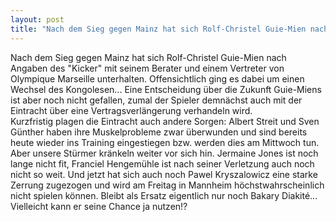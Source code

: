 ```yaml
---
layout: post
title: "Nach dem Sieg gegen Mainz hat sich Rolf-Christel Guie-Mien nach Angaben des "Kicker" mit seinem Berater und einem Vertreter von Olympique Marseille unterhalten."
---
```


Nach dem Sieg gegen Mainz hat sich Rolf-Christel Guie-Mien nach Angaben des "Kicker" mit seinem Berater und einem Vertreter von Olympique Marseille unterhalten. Offensichtlich ging es dabei um einen Wechsel des Kongolesen... Eine Entscheidung über die Zukunft Guie-Miens ist aber noch nicht gefallen, zumal der Spieler demnächst auch mit der Eintracht über eine Vertragsverlängerung verhandeln wird.  
Kurzfristig plagen die Eintracht auch andere Sorgen: Albert Streit und Sven Günther haben ihre Muskelprobleme zwar überwunden und sind bereits heute wieder ins Training eingestiegen bzw. werden dies am Mittwoch tun. Aber unsere Stürmer kränkeln weiter vor sich hin. Jermaine Jones ist noch lange nicht fit, Franciel Hengemühle ist nach seiner Verletzung auch noch nicht so weit. Und jetzt hat sich auch noch Pawel Kryszalowicz eine starke Zerrung zugezogen und wird am Freitag in Mannheim höchstwahrscheinlich nicht spielen können. Bleibt als Ersatz eigentlich nur noch Bakary Diakité... Vielleicht kann er seine Chance ja nutzen!?
